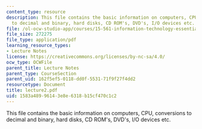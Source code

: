 ```yaml
---
content_type: resource
description: This file contains the basic information on computers, CPU, conversions
  to decimal and binary, hard disks, CD ROM's, DVD's, I/O devices etc.
file: /ol-ocw-studio-app/courses/15-561-information-technology-essentials-spring-2005/1583a48996143e8e6318b15cf470c1c2_lecture2.pdf
file_size: 272275
file_type: application/pdf
learning_resource_types:
- Lecture Notes
license: https://creativecommons.org/licenses/by-nc-sa/4.0/
ocw_type: OCWFile
parent_title: Lecture Notes
parent_type: CourseSection
parent_uid: 162f5ef5-0118-dd0f-5531-71f9f27f4dd2
resourcetype: Document
title: lecture2.pdf
uid: 1583a489-9614-3e8e-6318-b15cf470c1c2
---
```

This file contains the basic information on computers, CPU, conversions to decimal and binary, hard disks, CD ROM's, DVD's, I/O devices etc.